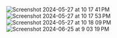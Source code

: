 ![Screenshot 2024-05-27 at 10 17 41 PM](https://github.com/SmallzooDev/OSTEP/assets/121675217/2f5cba5c-5ad3-4e9f-939e-454c5555ce74)
![Screenshot 2024-05-27 at 10 17 53 PM](https://github.com/SmallzooDev/OSTEP/assets/121675217/c5eaa37f-3180-4c52-9e5c-ab5d69aacfce)
![Screenshot 2024-05-27 at 10 18 09 PM](https://github.com/SmallzooDev/OSTEP/assets/121675217/0368b2c6-064e-403e-88ed-ee470da816fc)
![Screenshot 2024-06-25 at 9 03 19 PM](https://github.com/SmallzooDev/OSTEP/assets/121675217/6c72cbe0-e647-4cf5-b2c2-cb386d3ca0f4)
